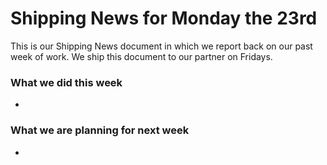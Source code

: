# Shipping News for Monday the 23rd

This is our Shipping News document in which we report back on our past week of
work. We ship this document to our partner on Fridays.


### What we did this week

-

### What we are planning for next week

-
